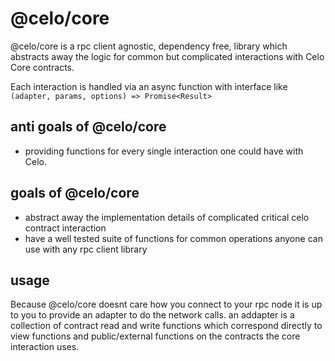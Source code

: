 # @celo/core

@celo/core is a rpc client agnostic, dependency free, library which abstracts away the logic for common but complicated interactions with Celo Core contracts. 

Each interaction is handled via an async function with interface like `(adapter, params, options) => Promise<Result>`

## anti goals of @celo/core

* providing functions for every single interaction one could have with Celo. 

## goals of @celo/core

* abstract away the implementation details of complicated critical celo contract interaction
* have a well tested suite of functions for common operations anyone can use with any rpc client library


## usage

Because @celo/core doesnt care how you connect to your rpc node it is up to you to provide an adapter to do the network calls. an addapter is a collection of contract read and write functions which correspond directly to view functions and public/external functions on the contracts the core interaction uses.

